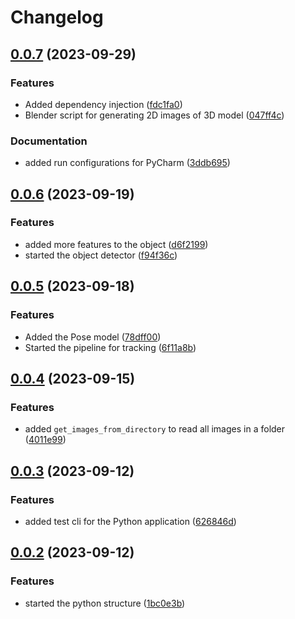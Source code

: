 # Changelog

## [0.0.7](https://github.com/mikk5829/RRTNCTTASA/compare/v0.0.6...v0.0.7) (2023-09-29)


### Features

* Added dependency injection ([fdc1fa0](https://github.com/mikk5829/RRTNCTTASA/commit/fdc1fa097cea9afccf63d7fda97df6fcf6be1126))
* Blender script for generating 2D images of 3D model ([047ff4c](https://github.com/mikk5829/RRTNCTTASA/commit/047ff4c5f1372d5185acfc726a57620623dabbd6))


### Documentation

* added run configurations for PyCharm ([3ddb695](https://github.com/mikk5829/RRTNCTTASA/commit/3ddb69517490834895032ec3e37c3680bc798b2b))

## [0.0.6](https://github.com/mikk5829/RRTNCTTASA/compare/v0.0.5...v0.0.6) (2023-09-19)


### Features

* added more features to the object ([d6f2199](https://github.com/mikk5829/RRTNCTTASA/commit/d6f219918ed1fa1a677f735a645419d861d15b8f))
* started the object detector ([f94f36c](https://github.com/mikk5829/RRTNCTTASA/commit/f94f36c68adcf4ee1c52369af3a7450d8a137c6e))

## [0.0.5](https://github.com/mikk5829/RRTNCTTASA/compare/v0.0.4...v0.0.5) (2023-09-18)


### Features

* Added the Pose model ([78dff00](https://github.com/mikk5829/RRTNCTTASA/commit/78dff002df52c568c00f9363eb9d3ddc606908a8))
* Started the pipeline for tracking ([6f11a8b](https://github.com/mikk5829/RRTNCTTASA/commit/6f11a8b94b1544bedaf0e882d1e9088aaf394d3a))

## [0.0.4](https://github.com/mikk5829/RRTNCTTASA/compare/v0.0.3...v0.0.4) (2023-09-15)


### Features

* added ``get_images_from_directory`` to read all images in a folder ([4011e99](https://github.com/mikk5829/RRTNCTTASA/commit/4011e99f5968fb643230d81d4bceb79f64a4ab9d))

## [0.0.3](https://github.com/mikk5829/RRTNCTTASA/compare/v0.0.2...v0.0.3) (2023-09-12)


### Features

* added test cli for the Python application ([626846d](https://github.com/mikk5829/RRTNCTTASA/commit/626846dea1a1a034660b19d7b63af75272cbfcaf))

## [0.0.2](https://github.com/mikk5829/RRTNCTTASA/compare/v0.0.1...v0.0.2) (2023-09-12)


### Features

* started the python structure ([1bc0e3b](https://github.com/mikk5829/RRTNCTTASA/commit/1bc0e3b446cd4eb339b7aa7f872cdd1f6347521d))
